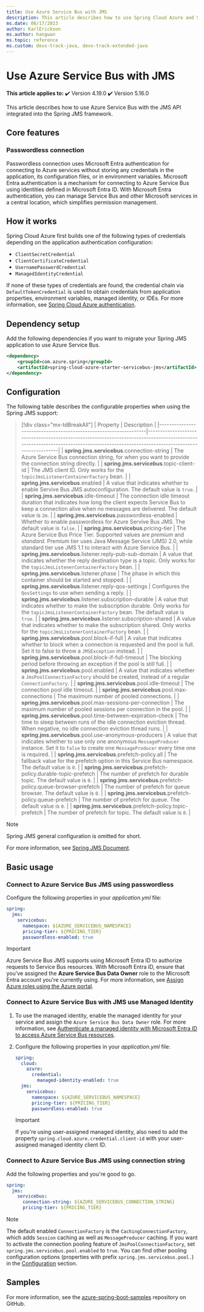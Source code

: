 ```yaml
---
title: Use Azure Service Bus with JMS
description: This article describes how to use Spring Cloud Azure and Spring JMS together.
ms.date: 08/17/2023
author: KarlErickson
ms.author: hangwan
ms.topic: reference
ms.custom: devx-track-java, devx-track-extended-java
---
```


# Use Azure Service Bus with JMS

**This article applies to:** ✔️ Version 4.19.0 ✔️ Version 5.16.0

This article describes how to use Azure Service Bus with the JMS API integrated into the Spring JMS framework.

## Core features

### Passwordless connection

Passwordless connection uses Microsoft Entra authentication for connecting to Azure services without storing any credentials in the application, its configuration files, or in environment variables. Microsoft Entra authentication is a mechanism for connecting to Azure Service Bus using identities defined in Microsoft Entra ID. With Microsoft Entra authentication, you can manage Service Bus and other Microsoft services in a central location, which simplifies permission management.

## How it works

Spring Cloud Azure first builds one of the following types of credentials depending on the application authentication configuration:

- `ClientSecretCredential`
- `ClientCertificateCredential`
- `UsernamePasswordCredential`
- `ManagedIdentityCredential`

If none of these types of credentials are found, the credential chain via `DefaultTokenCredential` is used to obtain credentials from application properties, environment variables, managed identity, or IDEs. For more information, see [Spring Cloud Azure authentication](authentication.md).

## Dependency setup

Add the following dependencies if you want to migrate your Spring JMS application to use Azure Service Bus.

```xml
<dependency>
    <groupId>com.azure.spring</groupId>
    <artifactId>spring-cloud-azure-starter-servicebus-jms</artifactId>
</dependency>
```

## Configuration

The following table describes the configurable properties when using the Spring JMS support:

> [!div class="mx-tdBreakAll"]
> | Property                                                         | Description                                                                                                                                                                       |
> |------------------------------------------------------------------|-----------------------------------------------------------------------------------------------------------------------------------------------------------------------------------|
> | **spring.jms.servicebus**.connection-string                      | The Azure Service Bus connection string, for when you want to provide the connection string directly.                                                                             |
> | **spring.jms.servicebus**.topic-client-id                        | The JMS client ID. Only works for the `topicJmsListenerContainerFactory` bean.                                                                                                    |
> | **spring.jms.servicebus**.enabled                                | A value that indicates whether to enable Servive Bus JMS autoconfiguration. The default value is `true`.                                                                          |
> | **spring.jms.servicebus**.idle-timeout                           | The connection idle timeout duration that indicates how long the client expects Service Bus to keep a connection alive when no messages are delivered. The default value is `2m`. |
> | **spring.jms.servicebus**.passwordless-enabled                   | Whether to enable passwordless for Azure Servive Bus JMS. The default value is `false`. |
> | **spring.jms.servicebus**.pricing-tier                           | The Azure Service Bus Price Tier. Supported values are *premium* and *standard*. Premium tier uses Java Message Service (JMS) 2.0, while standard tier use JMS 1.1 to interact with Azure Service Bus. |
> | **spring.jms.servicebus**.listener.reply-pub-sub-domain          | A value that indicates whether the reply destination type is a topic. Only works for the `topicJmsListenerContainerFactory` bean.                                                 |
> | **spring.jms.servicebus**.listener.phase                         | The phase in which this container should be started and stopped.                                                                                                                  |
> | **spring.jms.servicebus**.listener.reply-qos-settings            | Configures the `QosSettings` to use when sending a reply.                                                                                                                         |
> | **spring.jms.servicebus**.listener.subscription-durable          | A value that indicates whether to make the subscription durable. Only works for the `topicJmsListenerContainerFactory` bean. The default value is `true`.                         |
> | **spring.jms.servicebus**.listener.subscription-shared           | A value that indicates whether to make the subscription shared. Only works for the `topicJmsListenerContainerFactory` bean.                                                       |
> | **spring.jms.servicebus**.pool.block-if-full                     | A value that indicates whether to block when a connection is requested and the pool is full. Set it to false to throw a `JMSException` instead.                                   |
> | **spring.jms.servicebus**.pool.block-if-full-timeout             | The blocking period before throwing an exception if the pool is still full.                                                                                                       |
> | **spring.jms.servicebus**.pool.enabled                           | A value that indicates whether a `JmsPoolConnectionFactory` should be created, instead of a regular `ConnectionFactory`.                                                          |
> | **spring.jms.servicebus**.pool.idle-timeout                      | The connection pool idle timeout.                                                                                                                                                 |
> | **spring.jms.servicebus**.pool.max-connections                   | The maximum number of pooled connections.                                                                                                                                         |
> | **spring.jms.servicebus**.pool.max-sessions-per-connection       | The maximum number of pooled sessions per connection in the pool.                                                                                                                 |
> | **spring.jms.servicebus**.pool.time-between-expiration-check     | The time to sleep between runs of the idle connection eviction thread. When negative, no idle connection eviction thread runs.                                                    |
> | **spring.jms.servicebus**.pool.use-anonymous-producers           | A value that indicates whether to use only one anonymous `MessageProducer` instance. Set it to `false` to create one `MessageProducer` every time one is required.                |
> | **spring.jms.servicebus**.prefetch-policy.all                    | The fallback value for the prefetch option in this Service Bus namespace. The default value is `0`.                                                                               |
> | **spring.jms.servicebus**.prefetch-policy.durable-topic-prefetch | The number of prefetch for durable topic. The default value is `0`.                                                                                                               |
> | **spring.jms.servicebus**.prefetch-policy.queue-browser-prefetch | The number of prefetch for queue browser. The default value is `0`.                                                                                                               |
> | **spring.jms.servicebus**.prefetch-policy.queue-prefetch         | The number of prefetch for queue. The default value is `0`.                                                                                                                       |
> | **spring.jms.servicebus**.prefetch-policy.topic-prefetch         | The number of prefetch for topic. The default value is `0`.                                                                                                                       |

> [!NOTE]
> Spring JMS general configuration is omitted for short.

For more information, see [Spring JMS Document](https://docs.spring.io/spring-framework/docs/3.2.x/spring-framework-reference/html/jms.html).

## Basic usage

### Connect to Azure Service Bus JMS using passwordless

Configure the following properties in your *application.yml* file:

```yaml
spring:
  jms:
    servicebus:
      namespace: ${AZURE_SERVICEBUS_NAMESPACE}
      pricing-tier: ${PRICING_TIER}
      passwordless-enabled: true
```

> [!IMPORTANT]
> Azure Service Bus JMS supports using Microsoft Entra ID to authorize requests to Service Bus resources. With Microsoft Entra ID, ensure that you've assigned the **Azure Service Bus Data Owner** role to the Microsoft Entra account you're currently using. For more information, see [Assign Azure roles using the Azure portal](/azure/role-based-access-control/role-assignments-portal).

### Connect to Azure Service Bus with JMS use Managed Identity

1. To use the managed identity, enable the managed identity for your service and assign the `Azure Service Bus Data Owner` role. For more information, see [Authenticate a managed identity with Microsoft Entra ID to access Azure Service Bus resources](/azure/service-bus-messaging/service-bus-managed-service-identity).

1. Configure the following properties in your *application.yml* file:

   ```yaml
   spring:
     cloud:
       azure:
         credential:
           managed-identity-enabled: true
     jms:
       servicebus:
         namespace: ${AZURE_SERVICEBUS_NAMESPACE}
         pricing-tier: ${PRICING_TIER}
         passwordless-enabled: true
   ```

   > [!IMPORTANT]
   > If you're using user-assigned managed identity, also need to add the property `spring.cloud.azure.credential.client-id` with your user-assigned managed identity client ID.

### Connect to Azure Service Bus JMS using connection string

Add the following properties and you're good to go.

```yaml
spring:
  jms:
    servicebus:
      connection-string: ${AZURE_SERVICEBUS_CONNECTION_STRING}
      pricing-tier: ${PRICING_TIER}
```

> [!NOTE]
> The default enabled `ConnectionFactory` is the `CachingConnectionFactory`, which adds `Session` caching as well as `MessageProducer` caching. If you want to activate the connection pooling feature of `JmsPoolConnectionFactory`, set `spring.jms.servicebus.pool.enabled` to `true`. You can find other pooling configuration options (properties with prefix `spring.jms.servicebus.pool.`) in the [Configuration](#configuration) section.

## Samples

For more information, see the [azure-spring-boot-samples](https://github.com/Azure-Samples/azure-spring-boot-samples/tree/main) repository on GitHub.
